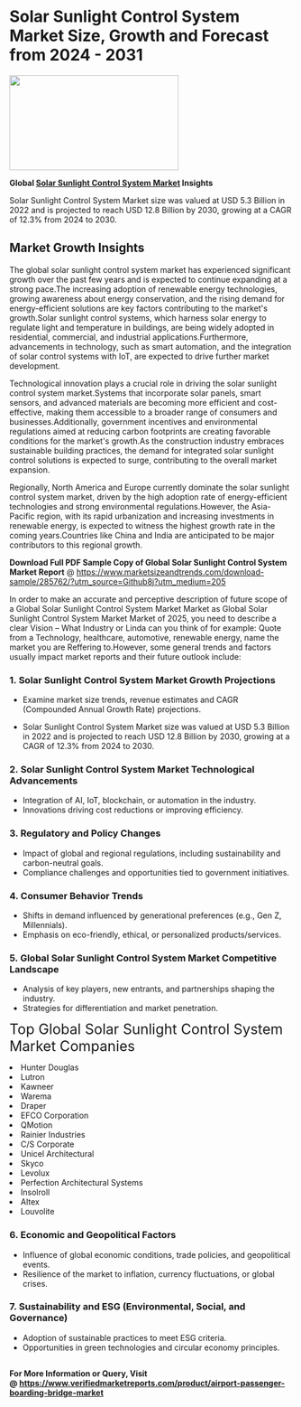<H1>Solar Sunlight Control System Market Size, Growth and Forecast from 2024 - 2031</H1><img class="aligncenter size-medium wp-image-584254" src="https://thirdeyenews.in/wp-content/uploads/2024/09/Global-Market-Research-300x168.jpeg" alt="" width="300" height="168" /><p><strong>Global&nbsp;<a href="https://www.marketsizeandtrends.com/download-sample/285762/?utm_source=Github8j?utm_medium=205">Solar Sunlight Control System Market</a> Insights</strong></p><p>Solar Sunlight Control System Market size was valued at USD 5.3 Billion in 2022 and is projected to reach USD 12.8 Billion by 2030, growing at a CAGR of 12.3% from 2024 to 2030.</p><p><h2>Market Growth Insights</h2> <p>The global solar sunlight control system market has experienced significant growth over the past few years and is expected to continue expanding at a strong pace.The increasing adoption of renewable energy technologies, growing awareness about energy conservation, and the rising demand for energy-efficient solutions are key factors contributing to the market's growth.Solar sunlight control systems, which harness solar energy to regulate light and temperature in buildings, are being widely adopted in residential, commercial, and industrial applications.Furthermore, advancements in technology, such as smart automation, and the integration of solar control systems with IoT, are expected to drive further market development.</p> <p>Technological innovation plays a crucial role in driving the solar sunlight control system market.Systems that incorporate solar panels, smart sensors, and advanced materials are becoming more efficient and cost-effective, making them accessible to a broader range of consumers and businesses.Additionally, government incentives and environmental regulations aimed at reducing carbon footprints are creating favorable conditions for the market's growth.As the construction industry embraces sustainable building practices, the demand for integrated solar sunlight control solutions is expected to surge, contributing to the overall market expansion.</p> <p>Regionally, North America and Europe currently dominate the solar sunlight control system market, driven by the high adoption rate of energy-efficient technologies and strong environmental regulations.However, the Asia-Pacific region, with its rapid urbanization and increasing investments in renewable energy, is expected to witness the highest growth rate in the coming years.Countries like China and India are anticipated to be major contributors to this regional growth.</p> <p><span class=""><strong>Download Full PDF Sample Copy of Global Solar Sunlight Control System Market Report</strong> @ <a href="https://www.marketsizeandtrends.com/download-sample/285762/?utm_source=Github8j?utm_medium=205" target="_blank">https://www.marketsizeandtrends.com/download-sample/285762/?utm_source=Github8j?utm_medium=205</a></span></p><p>In order to make an accurate and perceptive description of future scope of a Global&nbsp;Solar Sunlight Control System Market Market as Global&nbsp;Solar Sunlight Control System Market Market of 2025, you need to describe a clear Vision &ndash; What Industry or Linda can you think of for example: Quote from a Technology, healthcare, automotive, renewable energy, name the market you are Reffering to.However, some general trends and factors usually impact market reports and their future outlook include:</p><h3>1.&nbsp;<strong>Solar Sunlight Control System Market Growth Projections</strong></h3><ul><li>Examine market size trends, revenue estimates and CAGR (Compounded Annual Growth Rate) projections.</li><li><p>Solar Sunlight Control System Market size was valued at USD 5.3 Billion in 2022 and is projected to reach USD 12.8 Billion by 2030, growing at a CAGR of 12.3% from 2024 to 2030.</p></li></ul><h3>2.&nbsp;<strong>Solar Sunlight Control System Market Technological Advancements</strong></h3><ul><li>Integration of AI, IoT, blockchain, or automation in the industry.</li><li>Innovations driving cost reductions or improving efficiency.</li></ul><h3>3.&nbsp;<strong>Regulatory and Policy Changes</strong></h3><ul><li>Impact of global and regional regulations, including sustainability and carbon-neutral goals.</li><li>Compliance challenges and opportunities tied to government initiatives.</li></ul><h3>4.&nbsp;<strong>Consumer Behavior Trends</strong></h3><ul><li>Shifts in demand influenced by generational preferences (e.g., Gen Z, Millennials).</li><li>Emphasis on eco-friendly, ethical, or personalized products/services.</li></ul><h3>5.&nbsp;<strong>Global Solar Sunlight Control System Market Competitive Landscape</strong></h3><ul><li>Analysis of key players, new entrants, and partnerships shaping the industry.</li><li>Strategies for differentiation and market penetration.</li></ul><p data-pm-slice="1 1 []"><span style="color: inherit; font-family: inherit; font-size: 25px;">Top Global Solar Sunlight Control System Market Companies</span></p><div class="" data-test-id=""><p><li>Hunter Douglas</li><li> Lutron</li><li> Kawneer</li><li> Warema</li><li> Draper</li><li> EFCO Corporation</li><li> QMotion</li><li> Rainier Industries</li><li> C/S Corporate</li><li> Unicel Architectural</li><li> Skyco</li><li> Levolux</li><li> Perfection Architectural Systems</li><li> Insolroll</li><li> Altex</li><li> Louvolite</li></p></div><h3>6.&nbsp;<strong>Economic and Geopolitical Factors</strong></h3><ul><li>Influence of global economic conditions, trade policies, and geopolitical events.</li><li>Resilience of the market to inflation, currency fluctuations, or global crises.</li></ul><h3>7.&nbsp;<strong>Sustainability and ESG (Environmental, Social, and Governance)</strong></h3><ul><li>Adoption of sustainable practices to meet ESG criteria.</li><li>Opportunities in green technologies and circular economy principles.</li></ul><h2><strong style="font-size: 14px;">For More Information or Query, Visit @&nbsp;</strong><a style="background-color: #ffffff; font-size: 14px;" href="https://www.marketsizeandtrends.com/report/solar-sunlight-control-system-market/" target="_blank">https://www.verifiedmarketreports.com/product/airport-passenger-boarding-bridge-market</a></h2>